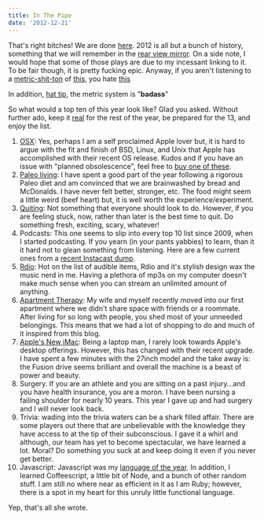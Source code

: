 ```yaml
---
title: In The Pipe
date: '2012-12-21'
---
```


That's right bitches! We are done [here][1]. 2012 is all but a bunch of history,
something that we will remember in the [rear view mirror][2]. On a side note,
I would hope that some of those plays are due to my incessant linking to it.
To be fair though, it is pretty fucking epic. Anyway, if you aren't listening
to a [metric-shit-ton][3] of [this][4], you hate [this][5]

In addition, [hat tip][6], the metric system is "__badass__"

So what would a top ten of this year look like? Glad you asked. Without further
ado, keep it [real][7] for the rest of the year, be prepared for the 13, and
enjoy the list.

1. [OSX][8]: Yes, perhaps I am a self proclaimed Apple lover but, it is hard to
argue with the fit and finish of BSD, Linux, and Unix that Apple has accomplished
with their recent OS release. Kudos and if you have an issue with "planned
obsolescence", feel free to [buy one of these][9].
1. [Paleo living][10]: I have spent a good part of the year following a rigorous
Paleo diet and am convinced that we are brainwashed by bread and McDonalds.
I have never felt better, stronger, etc. The food might seem a little weird
(beef heart) but, it is well worth the experience/experiment.
1. [Quiting][11]: Not something that everyone should look to do. However, if you
are feeling stuck, now, rather than later is the best time to quit. Do something
fresh, exciting, scary, whatever!
1. Podcasts: This one seems to slip into every top 10 list since 2009, when I started
podcasting. If you yearn (in your pants yabbies) to learn, than it it hard not to glean
something from listening. Here are a few current ones from a [recent Instacast dump][12].
1. [Rdio][13]: Hot on the list of audible items, Rdio and it's stylish design
wax the music nerd in me. Having a plethora of mp3s on my computer doesn't make
much sense when you can stream an unlimited amount of anything.
1. [Apartment Therapy][14]: My wife and myself recently moved into our first
apartment where we didn't share space with friends or a roommate. After living
for so long with people, you shed most of your unneeded belongings. This means
that we had a lot of shopping to do and much of it inspired from this blog.
1. [Apple's New iMac][15]: Being a laptop man, I rarely look towards Apple's
desktop offerings. However, this has changed with their recent upgrade. I have
spent a few minutes with the 27inch model and the take away is: the Fusion drive
seems brilliant and overall the machine is a beast of power and beauty.
1. Surgery. If you are an athlete and you are sitting on a past injury...and you
have health insurance, you are a moron. I have been nursing a failing shoulder for
nearly 10 years. This year I gave up and had surgery and I will never look back.
1. Trivia: wading into the trivia waters can be a shark filled affair. There are
some players out there that are unbelievable with the knowledge they have access to
at the tip of their subconscious. I gave it a whirl and although, our team has yet
to become spectacular, we have learned a lot. Moral? Do something you suck at and
keep doing it even if you never get better.
1. Javascript: Javascript was my [language of the year][16]. In addition, I learned
Coffeescript, a little bit of Node, and a bunch of other random stuff. I am still
no where near as efficient in it as I am Ruby; however, there is a spot in my heart
for this unruly little functional language.

Yep, that's all she wrote.

[1]: https://gimmebar.com/view/5032f46faac422800200001a/big
[2]: http://youtu.be/-JFfN5pKzFU
[3]: http://www.urbandictionary.com/define.php?term=metric+shit+ton
[4]: http://rd.io/x/QVoeADMzpQ
[5]: https://gimmebar.com/view/5045518529ca15f836000020/big
[6]: http://youtu.be/4LJw6PAi5Q8
[7]: https://gimmebar.com/view/504f465629ca15bb4b000000/big
[8]: https://www.apple.com/osx/whats-new/
[9]: https://en.wikipedia.org/wiki/Microsoft_Surface
[10]: http://robbwolf.com/what-is-the-paleo-diet/
[11]: https://gimmebar.com/view/50b6270eaac4228f36000009/big
[12]: https://www.dropbox.com/s/ow7dlm20y6qbpba/Subscriptions-bPhone.opml
[13]: http://www.rdio.com/
[14]: http://www.apartmenttherapy.com/
[15]: http://www.apple.com/imac/
[16]: http://pragprog.com/book/tpp/the-pragmatic-programmer
